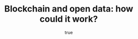 ---
id: http://contentapi.theodi.org/blockchain-and-open-data-how-could-it-work.json
web_url: http://theodi.org/blog/blockchain-and-open-data-how-could-it-work
slug: blockchain-and-open-data-how-could-it-work
title: 'Blockchain and open data: how could it work?'
format: article
updated_at: '2016-01-19T10:34:16+00:00'
created_at: '2016-01-18T13:08:34+00:00'
tag_ids:
- blog
- blockchain
- labs
- odi-labs
tags:
- id: http://contentapi.theodi.org/tags/articles/blog.json
  web_url: 
  title: Blog Post
  details:
    description: Blog Post
    short_description: 
    type: article
  content_with_tag:
    id: http://contentapi.theodi.org/with_tag.json?article=blog
    web_url: http://theodi.org/tags/blog
    slug: blog
  parent: 
- id: http://contentapi.theodi.org/tags/keywords/blockchain.json
  web_url: 
  title: blockchain
  details:
    description: 
    short_description: 
    type: keyword
  content_with_tag:
    id: http://contentapi.theodi.org/with_tag.json?keyword=blockchain
    web_url: http://theodi.org/tags/blockchain
    slug: blockchain
  parent: 
- id: http://contentapi.theodi.org/tags/keywords/labs.json
  web_url: 
  title: labs
  details:
    description: 
    short_description: 
    type: keyword
  content_with_tag:
    id: http://contentapi.theodi.org/with_tag.json?keyword=labs
    web_url: http://theodi.org/tags/labs
    slug: labs
  parent: 
- id: http://contentapi.theodi.org/tags/keywords/odi-labs.json
  web_url: 
  title: ODI labs
  details:
    description: 
    short_description: 
    type: keyword
  content_with_tag:
    id: http://contentapi.theodi.org/with_tag.json?keyword=odi-labs
    web_url: http://theodi.org/tags/odi-labs
    slug: odi-labs
  parent: 
related: []
details:
  need_id: 
  business_proposition: false
  description: Stuart Harrison discusses the ODI Labs team's foray into putting open
    data into a blockchain – and what would happen if they opened it up to miners
  excerpt: Stuart Harrison discusses the ODI Labs team’s foray into putting open data
    into a blockchain – and what would happen if they opened it up to miners
  language: en
  need_extended_font: false
  url: ''
  content: |
    <p><em>Stuart Harrison discusses the ODI Labs team&rsquo;s foray into putting open data into a blockchain – and what would happen if they opened it up to miners</em></p>

    <p><img src="http://bd7a65e2cb448908f934-86a50c88e47af9e1fb58ce0672b5a500.r32.cf3.rackcdn.com/uploads/assets/9d/1a/569d1aa61f986a0842000003/Yap_Stone_Money.jpg" alt="null" class="img" id="attachment-569d1aa5d0d4620677000025" /></p>

    <p><small>A rai stone in the village of Gachpar. Too large to move, these discs were used as currency, recorded in oral history, by the Yapese. Credit: <a rel="external" href="https://commons.wikimedia.org/wiki/File:Yap_Stone_Money.jpg#/media/File:Yap_Stone_Money.jpg">Eric Guinther, CC BY-SA 3.0</a> </small></p>

    <p>If you work in the technology sector (which, if you&rsquo;re reading this, you probably do), then you&rsquo;ve most likely been swept up in a lot of hype and talk about blockchain. This immutable, distributed ledger technology will apparently change the world, allowing a revolutionised approach to share trading, smart contracts and provenance tracking, to name but a few things.</p>

    <p>But what does this mean for open data? With 2016 just getting started, ODI Labs decided to use our first week back in the office to try to tease out the answers to this question.</p>

    <h3>Setting up a digital currency</h3>

    <p>Firstly, we needed to find a blockchain; not, as I should point out, <em>the</em> blockchain (which is the ledger that stores Bitcoin transactions) – we wanted something quick and dirty to experiment with, and we weren’t entirely convinced that storing data in the Bitcoin blockchain was the right solution. </p>

    <p>We settled on <a rel="external" href="http://www.multichain.com/">Multichain</a>, a Bitcoin-compatible blockchain, which builds on the main Bitcoin blockchain spec, but crucially adds support for things like metadata and custom assets, so we could mint our own digital currency.</p>

    <p>We followed the <a rel="external" href="http://www.multichain.com/getting-started/">detailed instructions</a> and, within a morning, we were up and running, happily moving a new digital currency from one machine to another.</p>

    <p>The next step was to build a Ruby client, which we found didn&rsquo;t exist. As Multichain (and Bitcoin) exposes a JSON-RPC API, this was nice and easy. We also had some vague ideas that we might want to add some metadata that showed the state of a given URL at any time, so added in functionality for that too. You can <a rel="external" href="https://github.com/theodi/multichain-client">see our code on GitHub</a> and pull requests are, of course, welcome.</p>

    <h3>The blockchain meets the open data</h3>

    <p>So, we had a blockchain and a way of accessing that blockchain in a language we felt comfortable using, what next? After some thought, we cast our minds back to earlier last year, when Philip Potter from GDS wrote a fantastic <a rel="external" href="https://gdstechnology.blog.gov.uk/2015/10/13/guaranteeing-the-integrity-of-a-register/">blog post</a> about guaranteeing the integrity of a register, describing technology that looked, for all intents and purposes, like a blockchain.</p>

    <p>The example Philip used in this blog post was food safety inspections and, as I&rsquo;ve got a long history in publishing and working with food safety data, we decided that we could use the existing open data to suck up the <a rel="external" href="http://ratings.food.gov.uk/open-data/en-GB">Food Standards Agency (FSA) ratings data</a> and put it into our blockchain. That way, if people were unsure if a rating was genuine, they could look at our blockchain and see that it was the case. While a website can be hacked, and ratings altered, information on a blockchain cannot be deleted or altered, and can also be traced back to its originator.</p>

    <p>We knocked up a <a rel="external" href="https://github.com/theodi/foodchain">quick script</a> that uses the FSA API to get inspection data and import their premises ID into the blockchain, along with the inspection date and rating. The idea was to then run the script on a regular basis to get any new inspections.</p>

    <p>The import seemed to work and we set out what we planned to do – put open data in a blockchain. But this raised more questions than answers.</p>

    <h3>Indexing, mining and the future of our blockchain</h3>

    <p>Firstly, how do we search for the correct record? At the moment, it seems like we have to go through each block in the chain and check the metadata. There are many solutions for searching and viewing the Bitcoin blockchain but these seem to just index the blockchain into a database that is better suited to the task of searching. How do you guarantee the integrity of that database?</p>

    <p>Our blockchain currently only consists of two nodes, mining and sending fake currency to each other. The key to the integrity of blockchain technology is its decentralised nature. Once one person or organisation owns the majority of nodes in a blockchain network, this integrity breaks down.</p>

    <p>Related to this, if we were to open up our blockchain to the wider public, how would we incentivise mining? With Bitcoin, once a miner adds new transactions to the blockchain, there is a fixed reward (currently 25 BTC, almost £7,500 in today&rsquo;s exchange rate). As the size of the blockchain increases, so does the computational power required to add new blocks (a <a rel="external" href="https://karlodwyer.github.io/publications/pdf/bitcoin_KJOD_2014.pdf">recent paper</a> compared the electricity usage of the Bitcoin network to that of Ireland). As a result of this, and the rewards at stake, there are entire server farms devoted to Bitcoin mining.</p>

    <p>Currently, our blockchain is a fraction of the size of the Bitcoin blockchain, and we might get a few well-intentioned people happy to mine for us for free. However, as the blockchain grows, mining will get harder, and the worthless currency our blockchain &lsquo;rewards&rsquo; miners with won&rsquo;t help miners cover the electricity bills the computation will end up costing them.</p>

    <p>Obviously, this has been a pretty shallow dive into blockchain, looking at the art of the possible. We’re not ruling out blockchain technology yet, and in the coming weeks and months, we’ll be doing more detailed investigation, looking into alternative blockchain technologies like <a rel="external" href="https://www.ethereum.org/">Ethereum</a>, as well as smart contracts and the privacy implications of blockchain data storage. In the meantime, there may well be things we&rsquo;ve missed or not considered. If that&rsquo;s the case, please let us know in the comments.</p>

    <p><strong>This work was supported by Deutsche Bank and is part of ODI Labs’ work on data infrastructure. If you’re interested in supporting our R&amp;D work on data infrastructure and blockchains, email <a href="&#109;&#097;&#105;&#108;&#116;&#111;:&#108;&#097;&#098;&#115;&#064;&#116;&#104;&#101;&#111;&#100;&#105;&#046;&#111;&#114;&#103;">&#108;&#097;&#098;&#115;&#064;&#116;&#104;&#101;&#111;&#100;&#105;&#046;&#111;&#114;&#103;</a>.</strong></p>
  media_enquiries_name: ''
  media_enquiries_email: ''
  media_enquiries_telephone: ''
  alternative_title: 'Blockchain and open data: how could it work?'
  organizations: []
  author:
    name: Stuart Harrison
    slug: stuart-harrison
    web_url: http://theodi.org/team/stuart-harrison
    tag_ids:
    - team
    - rnd-programme
  nodes: []
author:
  name: Stuart Harrison
  slug: stuart-harrison
  web_url: http://theodi.org/team/stuart-harrison
  tag_ids:
  - team
  - rnd-programme
nodes: []
organizations: []
related_external_links: []
---
